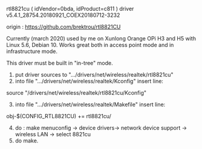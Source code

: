 rtl8821cu
( idVendor=0bda, idProduct=c811 )
driver v5.4.1_28754.20180921_COEX20180712-3232

origin : https://github.com/brektrou/rtl8821CU

Currently (march 2020) used by me on Xunlong Orange OPi H3 and H5 with Linux 5.6, Debian 10. Works great both in access point mode and in infrastructure mode.

This driver must be built in "in-tree" mode.
1. put driver sources to ".../drivers/net/wireless/realtek/rtl8821cu"
2. into file ".../drivers/net/wireless/realtek/Kconfig" insert line:

source "/drivers/net/wireless/realtek/rtl8821cu/Kconfig"

3. into file ".../drivers/net/wireless/realtek/Makefile" insert line:

obj-$(CONFIG_RTL8821CU) += rtl8821cu/

4. do : make menuconfig -> device drivers-> network device support -> wireless LAN -> select 8821cu
5. do make.
